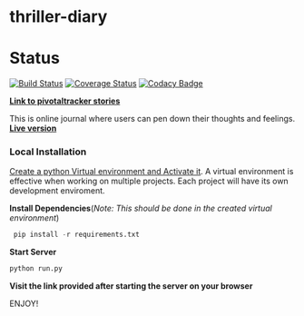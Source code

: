 # thriller-diary

# Status
[![Build Status](https://travis-ci.org/james-chege/thriller-diary-front-end.svg?branch=ch-tests)](https://travis-ci.org/james-chege/thriller-diary-front-end)
[![Coverage Status](https://coveralls.io/repos/github/james-chege/thriller-diary-front-end/badge.svg?branch=ch-tests)](https://coveralls.io/github/james-chege/thriller-diary-front-end?branch=ch-tests)
[![Codacy Badge](https://api.codacy.com/project/badge/Grade/dd753da076ee448fa972317bdbb527c1)](https://www.codacy.com/app/james-chege/thriller-diary-front-end?utm_source=github.com&amp;utm_medium=referral&amp;utm_content=james-chege/thriller-diary-front-end&amp;utm_campaign=Badge_Grade)

[__Link to pivotaltracker stories__](https://www.pivotaltracker.com/n/projects/2183778)

This is online journal where users can pen down their thoughts and feelings. __[Live version](https://thriller-diary.herokuapp.com)__


### Local Installation
[Create a python Virtual environment and Activate it](https://virtualenv.pypa.io/en/stable/). A virtual environment is effective when working on multiple projects. Each project will have its own development enviroment.

__Install Dependencies__(_Note: This should be done in the created virtual environment_)
```py
 pip install -r requirements.txt
```

__Start Server__
```py
python run.py
```
__Visit the link provided after starting the server on your browser__

ENJOY!